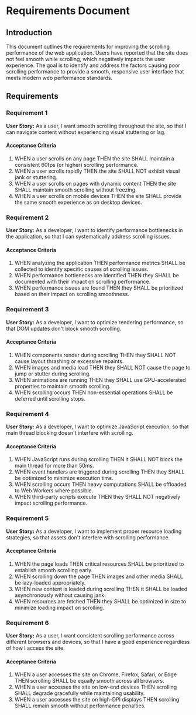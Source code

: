 # Requirements Document

## Introduction

This document outlines the requirements for improving the scrolling performance of the web application. Users have reported that the site does not feel smooth while scrolling, which negatively impacts the user experience. The goal is to identify and address the factors causing poor scrolling performance to provide a smooth, responsive user interface that meets modern web performance standards.

## Requirements

### Requirement 1

**User Story:** As a user, I want smooth scrolling throughout the site, so that I can navigate content without experiencing visual stuttering or lag.

#### Acceptance Criteria

1. WHEN a user scrolls on any page THEN the site SHALL maintain a consistent 60fps (or higher) scrolling performance.
2. WHEN a user scrolls rapidly THEN the site SHALL NOT exhibit visual jank or stuttering.
3. WHEN a user scrolls on pages with dynamic content THEN the site SHALL maintain smooth scrolling without freezing.
4. WHEN a user scrolls on mobile devices THEN the site SHALL provide the same smooth experience as on desktop devices.

### Requirement 2

**User Story:** As a developer, I want to identify performance bottlenecks in the application, so that I can systematically address scrolling issues.

#### Acceptance Criteria

1. WHEN analyzing the application THEN performance metrics SHALL be collected to identify specific causes of scrolling issues.
2. WHEN performance bottlenecks are identified THEN they SHALL be documented with their impact on scrolling performance.
3. WHEN performance issues are found THEN they SHALL be prioritized based on their impact on scrolling smoothness.

### Requirement 3

**User Story:** As a developer, I want to optimize rendering performance, so that DOM updates don't block smooth scrolling.

#### Acceptance Criteria

1. WHEN components render during scrolling THEN they SHALL NOT cause layout thrashing or excessive repaints.
2. WHEN images and media load THEN they SHALL NOT cause the page to jump or stutter during scrolling.
3. WHEN animations are running THEN they SHALL use GPU-accelerated properties to maintain smooth scrolling.
4. WHEN scrolling occurs THEN non-essential operations SHALL be deferred until scrolling stops.

### Requirement 4

**User Story:** As a developer, I want to optimize JavaScript execution, so that main thread blocking doesn't interfere with scrolling.

#### Acceptance Criteria

1. WHEN JavaScript runs during scrolling THEN it SHALL NOT block the main thread for more than 50ms.
2. WHEN event handlers are triggered during scrolling THEN they SHALL be optimized to minimize execution time.
3. WHEN scrolling occurs THEN heavy computations SHALL be offloaded to Web Workers where possible.
4. WHEN third-party scripts execute THEN they SHALL NOT negatively impact scrolling performance.

### Requirement 5

**User Story:** As a developer, I want to implement proper resource loading strategies, so that assets don't interfere with scrolling performance.

#### Acceptance Criteria

1. WHEN the page loads THEN critical resources SHALL be prioritized to establish smooth scrolling early.
2. WHEN scrolling down the page THEN images and other media SHALL be lazy-loaded appropriately.
3. WHEN new content is loaded during scrolling THEN it SHALL be loaded asynchronously without causing jank.
4. WHEN resources are fetched THEN they SHALL be optimized in size to minimize loading impact on scrolling.

### Requirement 6

**User Story:** As a user, I want consistent scrolling performance across different browsers and devices, so that I have a good experience regardless of how I access the site.

#### Acceptance Criteria

1. WHEN a user accesses the site on Chrome, Firefox, Safari, or Edge THEN scrolling SHALL be equally smooth across all browsers.
2. WHEN a user accesses the site on low-end devices THEN scrolling SHALL degrade gracefully while maintaining usability.
3. WHEN a user accesses the site on high-DPI displays THEN scrolling SHALL remain smooth without performance penalties.
